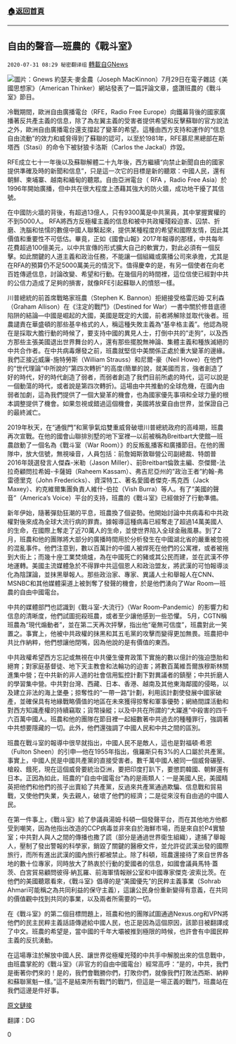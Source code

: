 ###  [:house:返回首頁](https://github.com/ourhimalayas/txt)
---

## 自由的聲音&#8212;班農的《戰斗室》
`2020-07-31 08:29 秘密翻译组` [轉載自GNews](https://gnews.org/zh-hant/281271/)

![](https://s3.amazonaws.com/gnews-media-offload/wp-content/uploads/2020/07/31081857/1-174.png)圖片：Gnews 
約瑟夫·麥金農（Joseph MacKinnon）7月29日在電子雜誌《美國思想家》（American Thinker）網站發表了一篇評論文章，盛讚班農的《戰斗室》節目。

冷戰期間，歐洲自由廣播電台（RFE，Radio Free Europe）向鐵幕背後的國家廣播著反共產主義的信息，除了為左翼主義的受害者提供希望和反擊蘇聯的官方說法之外，歐洲自由廣播電台還支撐起了變革的希望。這種由西方支持和運作的“信息自由流動”的效力和威脅得到了蘇聯的認可，以至於1981年，RFE慕尼黑總部在斯塔西（Stasi）的命令下被豺狼卡洛斯（Carlos the Jackal）炸毀。

RFE成立七十一年後以及蘇聯解體二十九年後，西方繼續“向禁止新聞自由的國家提供準確及時的新聞和信息”，只是這一次它的目標是新的聽眾：中國人民，還有朝鮮、柬埔寨、越南和緬甸的聽眾。自由亞洲電台（ RFA ，Radio Free Asia）於1996年開始廣播，但中共在很大程度上憑藉其強大的防火牆，成功地干擾了其信號。

在中國防火牆的背後，有超過13億人，只有9300萬是中共黨員，其中掌握實權的不到5000人。 RFA將西方反極權主義的信息和被中共政權殘殺迫害、囚禁、折磨、洗腦和怯懦的數億中國人聯繫起來，提供某種程度的希望和國際友情，因此其價值和重要性不可低估。畢竟，正如《國會山報》2017年報導的那樣，中共每年花費超過100億美元，以中共宣傳的形式擴大自己的軟實力，對此必須有一個反擊。如此關鍵的人道主義和政治任務，不能讓一個組織或廣播公司來承擔，尤其是在RFA的預算仍不足5000萬美元的情況下。值得慶幸的是，有另一個使者在向老百姓傳遞信息，討論改變、希望和行動。在幾個月的時間裡，這位信使已經對中共的公信力造成了足夠的損害，就像RFE引起蘇聯人的憤怒一樣。

川普總統的前首席戰略家班農（Stephen K. Bannon）拒絕接受格雷厄姆·艾利森（Graham Allison）在《注定的戰鬥》（Destined for War）一書中關於修昔底德陷阱的結論—中國是崛起的大國，美國是既定的大國，前者將解除並取代後者。班農譴責在華盛頓的那些基辛格式的人，稱這種失敗主義為“基辛格主義”。他認為現在是採取大膽行動的時候了，要支持中國的異見人士，打倒中共的”走狗”，以及西方那些主張美國退出世界舞台的人，還有那些擺脫無神論、集體主義和種族滅絕的中共合作者。在中共病毒爆發之前，班農就堅信中美關係正處於重大變革的邊緣。我們正接近威廉-施特勞斯（William Strauss）和尼爾-豪（Neil Howe）在他們的“世代理論”中所說的“第四次轉折”的高度(簡單的說，就美國而言，強者創造了好的時代，好的時代創造了弱者，而弱者創造了我們目前所處的時代，這可以說是一個動蕩的時代，或者說是第四次轉折)。這場由中共推動的全球危機，在國內由弱者加劇，這為我們提供了一個大變革的機會，也為國家優先事項和全球力量的根本調整提供了機會。如果忽視或錯過這個機會，美國將放棄自由世界，並保證自己的最終滅亡。

2019年秋天，在“通俄門”和黨爭氣焰雙重威脅破壞川普總統政府的高峰期，班農再次宣戰。在他的國會山聯排別墅的地下室裡—以前被稱為Breitbart大使館—班農啟動了一個名為《戰斗室（War Room）》的反叛亂播客和廣播節目。在他的團隊中，放大信號，無視噪音，人員包括：前詹姆斯敦聯營公司副總裁、特朗普2016年競選發言人傑森-米勒（Jason Miller）、前Breitbart倫敦主編、奈傑爾-法拉奇顧問拉希姆-卡薩姆（Raheem Kassam）、弗吉尼亞州的”政治王者”約翰-弗雷德里克（John Fredericks）、資深特工、著名愛國者傑克-馬克西（Jack Maxey）、約克維爾集團負責人維什-伯拉（Vish Burra）等人。有了“美國的聲音”（America’s Voice）平台的支持，班農的《戰斗室》已經做好了行動準備。

新年伊始，隨著彈劾狂潮的平息，班農換了個姿勢。他開始討論中共病毒和中共政權對後來成為全球大流行病的罪責。據報導這種病毒已經奪走了超過14萬美國人的生命，在國際上奪走了近70萬人的生命，並使世界陷入全球金融風暴。到了2月，班農和他的團隊將大部分的廣播時間用於分析發生在中國湖北省的嚴重被忽視的混亂事件。他們注意到，數以百萬計的中國人被焊死在他們的公寓裡，或者被拖到大街上；而幾十座工業焚燒爐，為在中國死亡的豬或其公民而建，並在武漢不停地運轉。美國主流媒體急於不得罪中共這個恩人和政治盟友，將武漢的可怕報導淡化為陰謀論，並抹黑舉報人。那些政治家、專家、異議人士和舉報人在CNN、MSNBC和其他媒體渠道上被剝奪了發聲的機會，於是他們湧向了War Room—班農的自由中國電台。

中共的媒體部門也認識到《戰斗室-大流行》（War Room–Pandemic）的影響力和信息的清晰度，他們試圖扼殺班農，或者至少讓他感到一些恐懼。 5月，CGTN稱班農為“現代煽動者”，並在第二天再次抨擊，指出他“毫無可信度”，班農對此一笑置之。事實上，他被中共政權的抹黑和其五毛黨的攻擊而變得更加無畏。班農把中共比作納粹，他們想讓他閉嘴，因為他說的是有價值的東西。

中共政權希望西方忘記或無視在中共優生優育政策下實施的數以億計的強迫墮胎和絕育；對家庭基督徒、地下天主教會和法輪功的迫害；將數百萬維吾爾族穆斯林關進集中營；在中共新的非人道的社會信用監控計劃下對異議者的鎮壓；中共折磨人的學習集中營。中共對台灣、西藏、日本、香港、越南及其他東海鄰國的侵略，以及建立非法的海上堡壘；掠奪性的“一帶一路”計劃，利用該計劃使發展中國家破產，並確保具有地緣戰略價值的地區在未來獲得掠奪和軍事優勢；網絡間諜活動和對西方知識產權的持續竊取；貨幣操縱；以及中共在所謂的“大躍進”中殺害的四千六百萬中國人。班農和他的團隊在節目裡一起細數著中共過去的種種罪行，強調著中共想要隱藏的一切。此外，他們還強調了中國人民和中共之間的區別。

班農在戰斗室的報導中很早就指出，中國人民不是敵人，這也是對福頓·希恩（Fulton Sheen）的引申—他在1955年指出，俄羅斯只有3%的人口屬於共產黨。事實上，中國人民是中國共產黨的直接受害者。數千萬中國人被同一個威脅碾壓、槍殺、餓死，現在這個威脅要統治亞洲，要把印度打趴下，要懲罰韓國、朝鮮還有日本。正因為如此，班農的“自由中國電台”為的是兩類人：一是美國人民，美國精英把他們和他們的孩子出賣給了共產黨，反過來共產黨通過欺騙、信息戰和貿易戰，又使他們失業，失去親人，破壞了他們的經濟；二是從來沒有自由過的中國人民。

在第一件事上，《戰斗室》給了參議員湯姆·科頓一個發聲平台，而在其他地方他都受到嘲笑，因為他指出改造的CCP病毒並非來自於海鮮市場，而是來自於P4實驗室；中共對人與人之間的傳播也撒了謊（部分是通過世界衛生組織），逮捕了舉報人，壓制了發出警報的科學家，銷毀了關鍵的醫療文件，並允許從武漢出發的國際旅行，而所有進出武漢的國內旅行都被禁止。除了科頓，班農還接待了來自世界各地的數十位專家，同時放大了熱衷於行動的愛國者的信息，如國會議員馬特·蓋茨、白宮貿易顧問彼得·納瓦羅、前海軍情報辦公室和中國專家傑克·波索比茨。在他們的美國聽眾看來，《戰斗室》倡導的是“美國優先”的民粹主義事業（Sohrab Ahmari可能稱之為共同利益的保守主義），這讓公民身份重新變得有意義，在共同的價值觀中找到共同的事業，以及兩者所需要的一切。

在《戰斗室》的第二個目標問題上，班農和他的團隊試圖通過Nexus.org和VPN將他們的民主民粹主義話語傳遞給中國人民，也正是因為這個原因，該節目被翻譯成了中文。班農的希望是，當中國的千年大壩被推到極限的時候，也許會有中國民粹主義的反抗湧動。

在這場專注於解放中國人民、讓世界從極權兇殘的中共手中解脫出來的信息戰中，由班農掌舵的《戰斗室》（非官方的自由中國電台）經常高呼：“是的，中共，我們是衝著你們來的！是的，我們會戰勝你們，打敗你們，就像我們打敗法西斯、納粹和蘇聯黨魁一樣。”這不是結束所有戰鬥的戰鬥，但這是一場正義的戰鬥，班農站在我們這邊是件好事。

[原文鏈接](https://www.americanthinker.com/articles/2020/07/bannons_radio_free_china.html)

翻譯：DG

0
